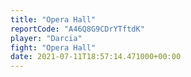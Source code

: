 ```yaml
---
title: "Opera Hall"
reportCode: "A46Q8G9CDrYTftdK"
player: "Darcia"
fight: "Opera Hall"
date: 2021-07-11T18:57:14.471000+00:00
---
```

